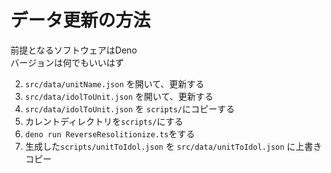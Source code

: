 # データ更新の方法

前提となるソフトウェアはDeno  
バージョンは何でもいいはず

2. `src/data/unitName.json` を開いて、更新する
1. `src/data/idolToUnit.json` を開いて、更新する
2. `src/data/idolToUnit.json` を `scripts/`にコピーする
3. カレントディレクトリを`scripts/`にする
4. `deno run ReverseResolitionize.ts`をする
5. 生成した`scripts/unitToIdol.json` を `src/data/unitToIdol.json` に上書きコピー
